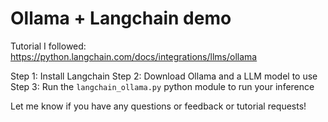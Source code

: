 # Ollama + Langchain demo 


Tutorial I followed: https://python.langchain.com/docs/integrations/llms/ollama

Step 1: Install Langchain 
Step 2: Download Ollama and a LLM model to use 
Step 3: Run the `langchain_ollama.py` python module to run your inference




Let me know if you have any questions or feedback or tutorial requests! 

